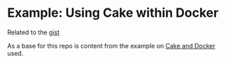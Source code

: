 # Example: Using Cake within Docker

Related to the [gist](https://gist.github.com/skjohansen/4843d6fa95c2a6cbda882af0dcaf2d3c)

As a base for this repo is content from the example on [Cake and Docker](https://github.com/skjohansen/example-cake_and_docker/commit/71db7df1fcb1bbda43e2ee85f9c34ba7a8cd2588) used.
